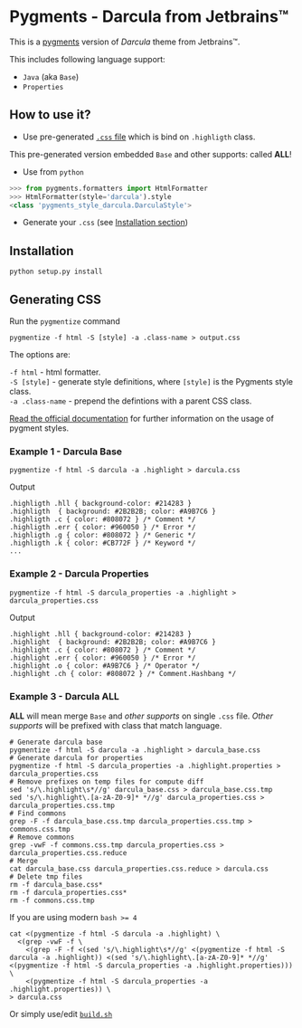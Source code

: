 # Pygments - Darcula from Jetbrains™

This is a [pygments](http://pygments.org/) version of *Darcula* theme from Jetbrains™.

This includes following language support:

- `Java` (aka `Base`)
- `Properties`

## How to use it?

- Use pre-generated [`.css` file](darcula.css) which is bind on `.highligth` class.
	
This pre-generated version embedded `Base` and other supports: called **ALL**!	

- Use from `python`

```python
>>> from pygments.formatters import HtmlFormatter
>>> HtmlFormatter(style='darcula').style
<class 'pygments_style_darcula.DarculaStyle'>
```

- Generate your `.css` (see [Installation section](#generating-css))

## Installation

```
python setup.py install
```

## Generating CSS

Run the `pygmentize` command

```
pygmentize -f html -S [style] -a .class-name > output.css
```

The options are:

`-f html` - html formatter.  
`-S [style]` - generate style definitions, where `[style]` is the Pygments style class.  
`-a .class-name` - prepend the defintions with a parent CSS class.

[Read the official documentation](http://pygments.org/docs/) for further information on the usage of pygment styles.

### Example 1 - Darcula Base

```
pygmentize -f html -S darcula -a .highlight > darcula.css
```

Output

```
.highligth .hll { background-color: #214283 }
.highligth  { background: #2B2B2B; color: #A9B7C6 }
.highligth .c { color: #808072 } /* Comment */
.highligth .err { color: #960050 } /* Error */
.highligth .g { color: #808072 } /* Generic */
.highligth .k { color: #CB772F } /* Keyword */
...
```

### Example 2 - Darcula Properties

```
pygmentize -f html -S darcula_properties -a .highlight > darcula_properties.css
```

Output

```
.highlight .hll { background-color: #214283 }
.highlight  { background: #2B2B2B; color: #A9B7C6 }
.highlight .c { color: #808072 } /* Comment */
.highlight .err { color: #960050 } /* Error */
.highlight .o { color: #A9B7C6 } /* Operator */
.highlight .ch { color: #808072 } /* Comment.Hashbang */
```

### Example 3 - Darcula **ALL**

**ALL** will mean merge `Base` and *other supports* on single `.css` file. *Other supports* will be prefixed with class that match language.

```
# Generate darcula base 
pygmentize -f html -S darcula -a .highlight > darcula_base.css
# Generate darcula for properties
pygmentize -f html -S darcula_properties -a .highlight.properties > darcula_properties.css
# Remove prefixes on temp files for compute diff
sed 's/\.highlight\s*//g' darcula_base.css > darcula_base.css.tmp
sed 's/\.highlight\.[a-zA-Z0-9]* *//g' darcula_properties.css > darcula_properties.css.tmp
# Find commons
grep -F -f darcula_base.css.tmp darcula_properties.css.tmp > commons.css.tmp
# Remove commons
grep -vwF -f commons.css.tmp darcula_properties.css > darcula_properties.css.reduce
# Merge
cat darcula_base.css darcula_properties.css.reduce > darcula.css
# Delete tmp files
rm -f darcula_base.css*
rm -f darcula_properties.css*
rm -f commons.css.tmp
```

If you are using modern `bash >= 4`

```
cat <(pygmentize -f html -S darcula -a .highlight) \
  <(grep -vwF -f \
    <(grep -F -f <(sed 's/\.highlight\s*//g' <(pygmentize -f html -S darcula -a .highlight)) <(sed 's/\.highlight\.[a-zA-Z0-9]* *//g' <(pygmentize -f html -S darcula_properties -a .highlight.properties))) \
    <(pygmentize -f html -S darcula_properties -a .highlight.properties)) \
> darcula.css
```

Or simply use/edit [`build.sh`](build.sh)
 


